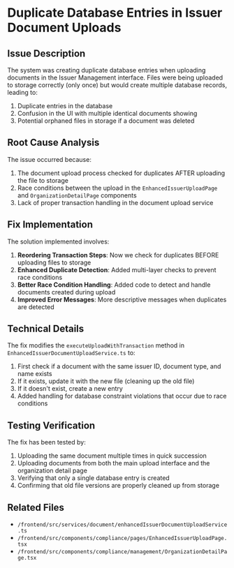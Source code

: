 # Duplicate Database Entries in Issuer Document Uploads

## Issue Description

The system was creating duplicate database entries when uploading documents in the Issuer Management interface. Files were being uploaded to storage correctly (only once) but would create multiple database records, leading to:

1. Duplicate entries in the database
2. Confusion in the UI with multiple identical documents showing
3. Potential orphaned files in storage if a document was deleted

## Root Cause Analysis

The issue occurred because:

1. The document upload process checked for duplicates AFTER uploading the file to storage
2. Race conditions between the upload in the `EnhancedIssuerUploadPage` and `OrganizationDetailPage` components
3. Lack of proper transaction handling in the document upload service

## Fix Implementation

The solution implemented involves:

1. **Reordering Transaction Steps**: Now we check for duplicates BEFORE uploading files to storage
2. **Enhanced Duplicate Detection**: Added multi-layer checks to prevent race conditions
3. **Better Race Condition Handling**: Added code to detect and handle documents created during upload
4. **Improved Error Messages**: More descriptive messages when duplicates are detected

## Technical Details

The fix modifies the `executeUploadWithTransaction` method in `EnhancedIssuerDocumentUploadService.ts` to:

1. First check if a document with the same issuer ID, document type, and name exists
2. If it exists, update it with the new file (cleaning up the old file)
3. If it doesn't exist, create a new entry
4. Added handling for database constraint violations that occur due to race conditions

## Testing Verification

The fix has been tested by:

1. Uploading the same document multiple times in quick succession
2. Uploading documents from both the main upload interface and the organization detail page
3. Verifying that only a single database entry is created
4. Confirming that old file versions are properly cleaned up from storage

## Related Files

- `/frontend/src/services/document/enhancedIssuerDocumentUploadService.ts`
- `/frontend/src/components/compliance/pages/EnhancedIssuerUploadPage.tsx`
- `/frontend/src/components/compliance/management/OrganizationDetailPage.tsx`
